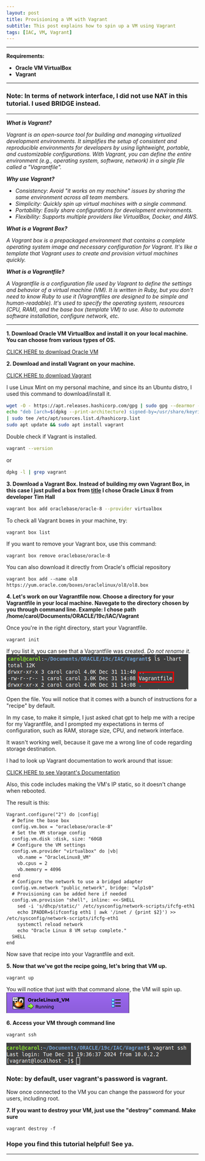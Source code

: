 ```yaml
---
layout: post
title: Provisioning a VM with Vagrant
subtitle: This post explains how to spin up a VM using Vagrant
tags: [IAC, VM, Vagrant]
---
```


---

**Requirements:**
- **Oracle VM VirtualBox**
- **Vagrant** 

---

### Note: In terms of network interface, I did not use NAT in this tutorial. I used BRIDGE instead.


---

***What is Vagrant?***

*Vagrant is an open-source tool for building and managing virtualized development environments. It simplifies the setup of consistent and reproducible environments for developers by using lightweight, portable, and customizable configurations. With Vagrant, you can define the entire environment (e.g., operating system, software, network) in a single file called a "Vagrantfile".*

***Why use Vagrant?***

- *Consistency*: *Avoid "it works on my machine" issues by sharing the same environment across all team members.*
- *Simplicity: Quickly spin up virtual machines with a single command.*
- *Portability: Easily share configurations for development environments.*
- *Flexibility: Supports multiple providers like VirtualBox, Docker, and AWS.*

***What is a Vagrant Box?***

*A Vagrant box is a prepackaged environment that contains a complete operating system image and necessary configuration for Vagrant. It's like a template that Vagrant uses to create and provision virtual machines quickly.*

***What is a Vagrantfile?***

*A Vagrantfile is a configuration file used by Vagrant to define the settings and behavior of a virtual machine (VM). It is written in Ruby, but you don't need to know Ruby to use it (Vagrantfiles are designed to be simple and human-readable).
It's used to specify the operating system, resources (CPU, RAM), and the base box (template VM) to use. Also to automate software installation, configure network, etc.*

---

**1. Download Oracle VM VirtualBox and install it on your local machine. You can choose from various types of OS.**

[CLICK HERE to download Oracle VM](https://www.virtualbox.org/wiki/Downloads)

**2. Download and install Vagrant on your machine.**

[CLICK HERE to download Vagrant](https://developer.hashicorp.com/vagrant/install#linux)


I use Linux Mint on my personal machine, and since its an Ubuntu distro, I used this command to download/install it.

```sh
wget -O - https://apt.releases.hashicorp.com/gpg | sudo gpg --dearmor -o /usr/share/keyrings/hashicorp-archive-keyring.gpg
echo "deb [arch=$(dpkg --print-architecture) signed-by=/usr/share/keyrings/hashicorp-archive-keyring.gpg] https://apt.releases.hashicorp.com $(lsb_release -cs) main"
| sudo tee /etc/apt/sources.list.d/hashicorp.list
sudo apt update && sudo apt install vagrant
```

Double check if Vagrant is installed. 

```sh
vagrant --version
```
or

```sh
dpkg -l | grep vagrant
```

**3. Download a Vagrant Box. Instead of building my own Vagrant Box, in this case I just pulled a box from [title](https://portal.cloud.hashicorp.com/vagrant/discover) 
   I chose Oracle Linux 8 from developer Tim Hall**
   
```sh
vagrant box add oraclebase/oracle-8 --provider virtualbox
```

To check all Vagrant boxes in your machine, try:

```
vagrant box list
```

If you want to remove your Vagrant box, use this command:

```
vagrant box remove oraclebase/oracle-8
```

You can also download it directly from Oracle's official repository

```
vagrant box add --name ol8 https://yum.oracle.com/boxes/oraclelinux/ol8/ol8.box
```

**4. Let's work on our Vagrantfile now. Choose a directory for your Vagrantfile in your local machine. Navegate to the directory chosen by you through command line. 
Example: I chose path /home/carol/Documents/ORACLE/19c/IAC/Vagrant**

Once you're in the right directory, start your Vagrantfile.

```
vagrant init
```

If you list it, you can see that a Vagrantfile was created. *Do not rename it.*
![](../assets/picture_1.png)

Open the file. You will notice that it comes with a bunch of instructions for a "recipe" by default. 

In my case,  to make it simple, I just asked chat gpt to help me with a recipe for my Vagrantfile, and I prompted my expectations in terms of configuration, such as RAM, storage size, CPU, and network interface. 

It wasn't working well, because it gave me a wrong line of code regarding storage destination. 

I had to look up Vagrant documentation to work around that issue:

[CLICK HERE to see Vagrant's Documentation](https://developer.hashicorp.com/vagrant/docs/disks/usage)

Also, this code includes making the VM's IP static, so it doesn't change when rebooted.

The result is this:
```
Vagrant.configure("2") do |config|
  # Define the base box
  config.vm.box = "oraclebase/oracle-8"
  # Set the VM storage config
  config.vm.disk :disk, size: "60GB
  # Configure the VM settings
  config.vm.provider "virtualbox" do |vb|
    vb.name = "OracleLinux8_VM"
    vb.cpus = 2
    vb.memory = 4096
  end
  # Configure the network to use a bridged adapter
  config.vm.network "public_network", bridge: "wlp1s0" 
  # Provisioning can be added here if needed
  config.vm.provision "shell", inline: <<-SHELL
    sed -i 's/dhcp/static/' /etc/sysconfig/network-scripts/ifcfg-eth1
    echo IPADDR=$(ifconfig eth1 | awk '/inet / {print $2}') >>  /etc/sysconfig/network-scripts/ifcfg-eth1
    systemctl reload network
    echo "Oracle Linux 8 VM setup complete."
  SHELL
end
```

Now save that recipe into your Vagrantfile and exit. 

**5. Now that we've got the recipe going, let's bring that VM up.**

```
vagrant up
```

You will notice that just with that command alone, the VM will spin up.
![](../assets/picture_2.png)

**6. Access your VM through command line**

```
vagrant ssh
```
![](../assets/picture_3.png)

### Note: by default, user vagrant's password is vagrant. 

Now once connected to the VM you can change the password for your users, including root.

**7. If you want to destroy your VM, just use the "destroy" command. Make sure**

```
vagrant destroy -f
```

### Hope you find this tutorial helpful! See ya.

---
